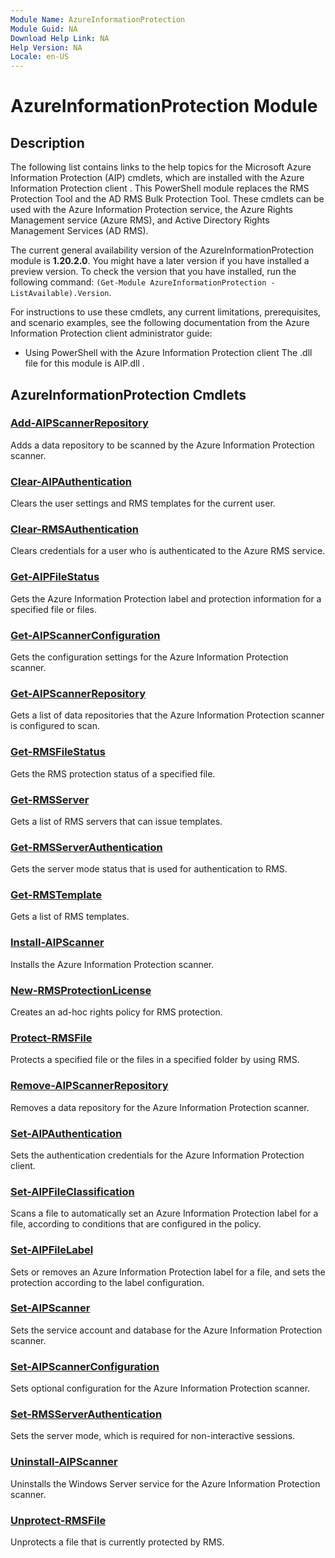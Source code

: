 ```yaml
---
Module Name: AzureInformationProtection
Module Guid: NA
Download Help Link: NA
Help Version: NA
Locale: en-US
---
```


# AzureInformationProtection Module
## Description

The following list contains links to the help topics for the Microsoft Azure Information Protection (AIP) cmdlets, which are installed with the Azure Information Protection client . This PowerShell module replaces the RMS Protection Tool and the AD RMS Bulk Protection Tool. 
These cmdlets can be used with the Azure Information Protection service, the Azure Rights Management service (Azure RMS), and Active Directory Rights Management Services (AD RMS). 

The current general availability version of the AzureInformationProtection module is **1.20.2.0**. You might have a later version if you have installed a preview version. To check the version that you have installed, run the following command: `(Get-Module AzureInformationProtection -ListAvailable).Version`.

For instructions to use these cmdlets, any current limitations, prerequisites, and scenario examples, see the following documentation from the Azure Information Protection client administrator guide:

- Using PowerShell with the Azure Information Protection client The .dll file for this module is AIP.dll .

## AzureInformationProtection Cmdlets
### [Add-AIPScannerRepository](Add-AIPScannerRepository.md)
Adds a data repository to be scanned by the Azure Information Protection scanner. 

### [Clear-AIPAuthentication](Clear-AIPAuthentication.md)
Clears the user settings and RMS templates for the current user.

### [Clear-RMSAuthentication](Clear-RMSAuthentication.md)
Clears credentials for a user who is authenticated to the Azure RMS service.

### [Get-AIPFileStatus](Get-AIPFileStatus.md)
Gets the Azure Information Protection label and protection information for a specified file or files.

### [Get-AIPScannerConfiguration](Get-AIPScannerConfiguration.md)
Gets the configuration settings for the Azure Information Protection scanner.

### [Get-AIPScannerRepository](Get-AIPScannerRepository.md)
Gets a list of data repositories that the Azure Information Protection scanner is configured to scan.

### [Get-RMSFileStatus](Get-RMSFileStatus.md)
Gets the RMS protection status of a specified file.

### [Get-RMSServer](Get-RMSServer.md)
Gets a list of RMS servers that can issue templates.

### [Get-RMSServerAuthentication](Get-RMSServerAuthentication.md)
Gets the server mode status that is used for authentication to RMS.

### [Get-RMSTemplate](Get-RMSTemplate.md)
Gets a list of RMS templates.

### [Install-AIPScanner](Install-AIPScanner.md)
Installs the Azure Information Protection scanner.

### [New-RMSProtectionLicense](New-RMSProtectionLicense.md)
Creates an ad-hoc rights policy for RMS protection.

### [Protect-RMSFile](Protect-RMSFile.md)
Protects a specified file or the files in a specified folder by using RMS.

### [Remove-AIPScannerRepository](Remove-AIPScannerRepository.md)
Removes a data repository for the Azure Information Protection scanner. 

### [Set-AIPAuthentication](Set-AIPAuthentication.md)
Sets the authentication credentials for the Azure Information Protection client.

### [Set-AIPFileClassification](Set-AIPFileClassification.md)
Scans a file to automatically set an Azure Information Protection label for a file, according to conditions that are configured in the policy.

### [Set-AIPFileLabel](Set-AIPFileLabel.md)
Sets or removes an Azure Information Protection label for a file, and sets the protection according to the label configuration.

### [Set-AIPScanner](Set-AIPScanner.md)
Sets the service account and database for the Azure Information Protection scanner.

### [Set-AIPScannerConfiguration](Set-AIPScannerConfiguration.md)
Sets optional configuration for the Azure Information Protection scanner.

### [Set-RMSServerAuthentication](Set-RMSServerAuthentication.md)
Sets the server mode, which is required for non-interactive sessions.

### [Uninstall-AIPScanner](Uninstall-AIPScanner.md)
Uninstalls the Windows Server service for the Azure Information Protection scanner.

### [Unprotect-RMSFile](Unprotect-RMSFile.md)
Unprotects a file that is currently protected by RMS.

